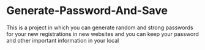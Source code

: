 # Generate-Password-And-Save
This is a project in which you can generate random and strong passwords for your new registrations in new websites and you can keep your password and other important information in your local
